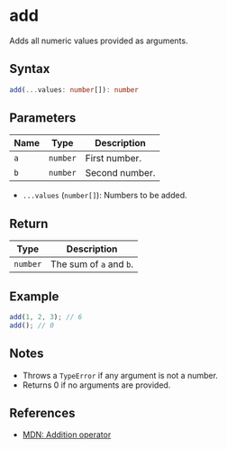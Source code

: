 # add

Adds all numeric values provided as arguments.

## Syntax
```typescript
add(...values: number[]): number
```

## Parameters
| Name      | Type         | Description         |
|-----------|--------------|---------------------|
| `a`       | `number`     | First number.       |
| `b`       | `number`     | Second number.      |
- `...values` (`number[]`): Numbers to be added.

## Return
| Type     | Description                |
|----------|----------------------------|
| `number` | The sum of `a` and `b`.    |

## Example
```typescript
add(1, 2, 3); // 6
add(); // 0
```

## Notes
- Throws a `TypeError` if any argument is not a number.
- Returns 0 if no arguments are provided.

## References
- [MDN: Addition operator](https://developer.mozilla.org/en-US/docs/Web/JavaScript/Reference/Operators/Addition)
